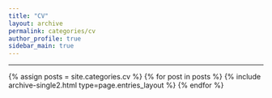 ```yaml
---
title: "CV"
layout: archive
permalink: categories/cv
author_profile: true
sidebar_main: true
---
```


<!-- 공백이 포함되어 있는 카테고리 이름의 경우 site.categories['a b c'] 이런식으로! -->

***

{% assign posts = site.categories.cv %}
{% for post in posts %} {% include archive-single2.html type=page.entries_layout %} {% endfor %}

